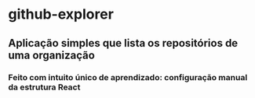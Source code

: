 # github-explorer
## Aplicação simples que lista os repositórios de uma organização
### Feito com intuito único de aprendizado: configuração manual da estrutura React
